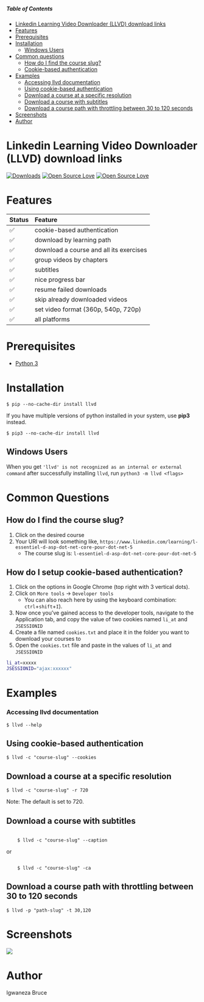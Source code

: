 ##### Table of Contents
- [Linkedin Learning Video Downloader (LLVD) download links](#llvd)
- [Features](#features)
- [Prerequisites](#prerequisites)
- [Installation](#installation)
    - [Windows Users](#windows)
- [Common questions](#common)
    - [How do I find the course slug?](#course-slug)
    - [Cookie-based authentication](#setup-cookie-based)
- [Examples](#examples)
    - [Accessing llvd documentation](#llvd-doc)
    - [Using cookie-based authentication](#use-cookie-based)
    - [Download a course at a specific resolution](#specific-res)
    - [Download a course with subtitles](#with-sub)
    - [Download a course path with throttling between 30 to 120 seconds](#course-path)
- [Screenshots](#screenshot)
- [Author](#author)

<a name="llvd"/>

# Linkedin Learning Video Downloader (LLVD) download links

[![Downloads](https://pepy.tech/badge/llvd)](https://pepy.tech/project/llvd)
[![Open Source Love](https://badges.frapsoft.com/os/v1/open-source.svg?v=102)](https://github.com/ellerbrock/open-source-badge/)
[![Open Source Love](https://badges.frapsoft.com/os/mit/mit.svg?v=102)](https://github.com/ellerbrock/open-source-badge/)


<a name="features"/>

# Features
| Status | Feature                                 |
| :----- | :-------------------------------------- |
| ✅     | cookie-based authentication             |
| ✅     | download by learning path               |
| ✅     | download a course and all its exercises |
| ✅     | group videos by chapters                |
| ✅     | subtitles                               |
| ✅     | nice progress bar                       |
| ✅     | resume failed downloads                 |
| ✅     | skip already downloaded videos          |
| ✅     | set video format (360p, 540p, 720p)     |
| ✅     | all platforms                           |

<a name="prerequisites"/>

# Prerequisites
- [Python 3](https://www.python.org/downloads/)

<a name="installation"/>

# Installation
```cli
$ pip --no-cache-dir install llvd
```
If you have multiple versions of python installed in your system, use **pip3** instead.
<!-- TODO: can someone confirm this is how the install would look with pip3? -->
```cli
$ pip3 --no-cache-dir install llvd
```

<a name="windows"/>

## Windows Users

When you get `'llvd' is not recognized as an internal or external command` after successfully installing `llvd`, run `python3 -m llvd <flags>`

<a name="common"/>

# Common Questions

<a name="course-slug"/>

## How do I find the course slug?

1. Click on the desired course
2. Your URl will look something like, `https://www.linkedin.com/learning/l-essentiel-d-asp-dot-net-core-pour-dot-net-5`
    - The course slug is: `l-essentiel-d-asp-dot-net-core-pour-dot-net-5`

<a name="setup-cookie-based"/>

## How do I setup cookie-based authentication?

<!-- NOTE: I tried to get this to work and was having problems. The directions may not be accurate. -->

1.  Click on the options in Google Chrome (top right with 3 vertical dots).
2.  Click on `More tools` -> `Developer tools`
    - You can also reach here by using the keyboard combination: `ctrl`+`shift`+`I`).
3. Now once you’ve gained access to the developer tools, navigate to the Application tab, and copy the value of two cookies named `li_at` and `JSESSIONID`
4. Create a file named `cookies.txt` and place it in the folder you want to download your courses to
5. Open the `cookies.txt` file and paste in the values of `li_at` and `JSESSIONID`

```sh
li_at=xxxxx
JSESSIONID="ajax:xxxxxx"
```

<a name="examples"/>

# Examples

<a name="llvd-doc"/>

### Accessing llvd documentation
```cli
$ llvd --help
```

<a name="use-cookie-based"/>

## Using cookie-based authentication

```cli
$ llvd -c "course-slug" --cookies
```

<a name="specific-res"/>

## Download a course at a specific resolution
```cli
$ llvd -c "course-slug" -r 720
```
Note: The default is set to 720.

<a name="with-sub"/>

## Download a course with subtitles

```cli

    $ llvd -c "course-slug" --caption
```

or

```cli

    $ llvd -c "course-slug" -ca
```

<a name="course-path"/>

## Download a course path with throttling between 30 to 120 seconds
```cli
$ llvd -p "path-slug" -t 30,120
```
<a name="screenshot"/>

# Screenshots

<p>
    <img src="https://raw.githubusercontent.com/knowbee/hosting/master/assets/progress_llvd.png" width="auto" height="auto"/>
</p>

<a name="author"/>

# Author
Igwaneza Bruce
